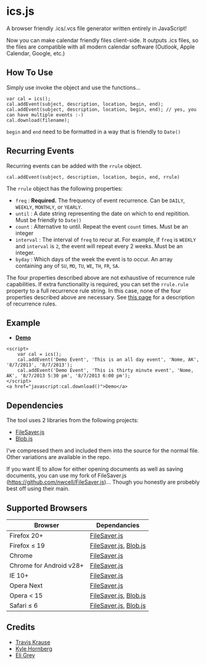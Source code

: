 ics.js
============

A browser friendly .ics/.vcs file generator written entirely in JavaScript!

Now you can make calendar friendly files client-side.  It outputs .ics files, so the files are compatible with all modern calendar software (Outlook, Apple Calendar, Google, etc.)

How To Use
----------
Simply use invoke the object and use the functions...

	var cal = ics();
	cal.addEvent(subject, description, location, begin, end);
	cal.addEvent(subject, description, location, begin, end); // yes, you can have multiple events :-)
    cal.download(filename);

`begin` and `end` need to be formatted in a way that is friendly to `Date()`


Recurring Events
----------------
Recurring events can be added with the `rrule` object.

`cal.addEvent(subject, description, location, begin, end, rrule)`

The `rrule` object has the following properties:

- `freq` : __Required.__ The frequency of event recurrence. Can be `DAILY`, `WEEKLY`, `MONTHLY`, or `YEARLY`.
- `until` : A date string representing the date on which to end repitition.  Must be friendly to `Date()`
- `count` : Alternative to until.  Repeat the event `count` times.  Must be an integer
- `interval` : The interval of `freq` to recur at.  For example, if `freq` is `WEEKLY` and `interval` is `2`, the event will repeat every 2 weeks.  Must be an integer.
- `byday` : Which days of the week the event is to occur. An array containing any of `SU`, `MO`, `TU`, `WE`, `TH`, `FR`, `SA`.

The four properties described above are not exhaustive of recurrence rule capabilities.  If extra functionality is required, you can set the `rrule.rule` property to a full recurrence rule string.  In this case, none of the four properties described above are necessary.  See [this page](http://www.kanzaki.com/docs/ical/rrule.html) for a description of recurrence rules.


Example
-------
* **[Demo](https://rawgit.com/nwcell/ics.js/master/demo/demo.html)**

```
<script>
	var cal = ics();
	cal.addEvent('Demo Event', 'This is an all day event', 'Nome, AK', '8/7/2013', '8/7/2013');
	cal.addEvent('Demo Event', 'This is thirty minute event', 'Nome, AK', '8/7/2013 5:30 pm', '8/7/2013 6:00 pm');
</script>
<a href="javascript:cal.download()">Demo</a>
```


Dependencies
------------
The tool uses 2 libraries from the following projects:
* [FileSaver.js](https://github.com/eligrey/FileSaver.js)
* [Blob.js](https://github.com/eligrey/Blob.js)

I've compressed them and included them into the source for the normal file.  Other variations are available in the repo.

If you want IE to allow for either opening documents as well as saving documents, you can use my fork of FileSaver.js (https://github.com/nwcell/FileSaver.js)...  Though you honestly are probebly best off using their main.

Supported Browsers
------------------

| Browser        | Dependancies |
| -------------- | ------------ |
| Firefox 20+    | [FileSaver.js](https://github.com/eligrey/FileSaver.js) |
| Firefox ≤ 19   | [FileSaver.js](https://github.com/eligrey/FileSaver.js), [Blob.js](https://github.com/eligrey/Blob.js) |
| Chrome         | [FileSaver.js](https://github.com/eligrey/FileSaver.js) |
| Chrome for Android v28+ | [FileSaver.js](https://github.com/eligrey/FileSaver.js) |
| IE 10+         | [FileSaver.js](https://github.com/eligrey/FileSaver.js)         |
| Opera Next     | [FileSaver.js](https://github.com/eligrey/FileSaver.js) |
| Opera < 15     | [FileSaver.js](https://github.com/eligrey/FileSaver.js), [Blob.js](https://github.com/eligrey/Blob.js) |
| Safari ≤ 6     | [FileSaver.js](https://github.com/eligrey/FileSaver.js), [Blob.js](https://github.com/eligrey/Blob.js) |


Credits
------------------
* [Travis Krause](https://github.com/nwcell)
* [Kyle Hornberg](https://github.com/khornberg)
* [Eli Grey](https://github.com/nwcell/eligrey)

